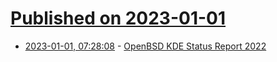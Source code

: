 # [Published on 2023-01-01](index.md)

* [2023-01-01, 07:28:08](https://lobste.rs/s/omdwpn/openbsd_kde_status_report_2022) - [OpenBSD KDE Status Report 2022](https://www.sizeofvoid.org/posts/2022-26-12-openbsd-kde-status-report-2022/)

